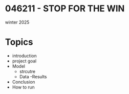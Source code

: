 # 046211 - STOP FOR THE WIN 
winter 2025
# Topics 
- introduction
 - project goal
- Model
  - strcutre
  - Data
  -Results
- Conclusion
- How to run
